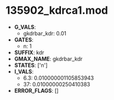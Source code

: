 # 135902_kdrca1.mod

- **G_VALS**:
  - gkdrbar_kdr: 0.01
- **GATES**:
  - n: 1
- **SUFFIX**: kdr
- **GMAX_NAME**: gkdrbar_kdr
- **STATES**: ['n']
- **I_VALS**:
  - 6.3: 0.010000001105853943
  - 37: 0.01000000250410383
- **ERROR_FLAGS**: []

